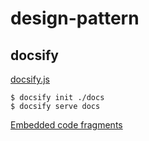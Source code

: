 # design-pattern

## docsify

[docsify.js](https://docsify.js.org/#/zh-cn/quickstart)

`$ docsify init ./docs`  
`$ docsify serve docs`  

[Embedded code fragments](https://docsify.js.org/#/embed-files)